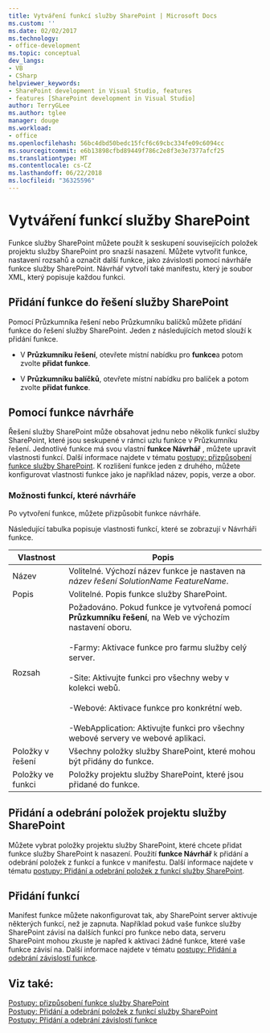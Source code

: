 ```yaml
---
title: Vytváření funkcí služby SharePoint | Microsoft Docs
ms.custom: ''
ms.date: 02/02/2017
ms.technology:
- office-development
ms.topic: conceptual
dev_langs:
- VB
- CSharp
helpviewer_keywords:
- SharePoint development in Visual Studio, features
- features [SharePoint development in Visual Studio]
author: TerryGLee
ms.author: tglee
manager: douge
ms.workload:
- office
ms.openlocfilehash: 56bc4dbd50bedc15fcf6c69cbc334fe09c6094cc
ms.sourcegitcommit: e6b13898cfbd89449f786c2e8f3e3e7377afcf25
ms.translationtype: MT
ms.contentlocale: cs-CZ
ms.lasthandoff: 06/22/2018
ms.locfileid: "36325596"
---
```

# <a name="create-sharepoint-features"></a>Vytváření funkcí služby SharePoint
  Funkce služby SharePoint můžete použít k seskupení souvisejících položek projektu služby SharePoint pro snazší nasazení. Můžete vytvořit funkce, nastavení rozsahů a označit další funkce, jako závislosti pomocí návrháře funkce služby SharePoint. Návrhář vytvoří také manifestu, který je soubor XML, který popisuje každou funkci.  
  
## <a name="add-features-to-the-sharepoint-solution"></a>Přidání funkce do řešení služby SharePoint
 Pomocí Průzkumníka řešení nebo Průzkumníku balíčků můžete přidání funkce do řešení služby SharePoint. Jeden z následujících metod slouží k přidání funkce.  
  
-   V **Průzkumníku řešení**, otevřete místní nabídku pro **funkce**a potom zvolte **přidat funkce**.  
  
-   V **Průzkumníku balíčků**, otevřete místní nabídku pro balíček a potom zvolte **přidat funkce**.  
  
## <a name="using-the-feature-designer"></a>Pomocí funkce návrháře
 Řešení služby SharePoint může obsahovat jednu nebo několik funkcí služby SharePoint, které jsou seskupené v rámci uzlu funkce v Průzkumníku řešení. Jednotlivé funkce má svou vlastní **funkce Návrhář** , můžete upravit vlastnosti funkcí. Další informace najdete v tématu [postupy: přizpůsobení funkce služby SharePoint](../sharepoint/how-to-customize-a-sharepoint-feature.md). K rozlišení funkce jeden z druhého, můžete konfigurovat vlastnosti funkce jako je například název, popis, verze a obor.  
  
### <a name="feature-designer-options"></a>Možnosti funkcí, které návrháře
 Po vytvoření funkce, můžete přizpůsobit funkce návrháře.  
  
 Následující tabulka popisuje vlastnosti funkcí, které se zobrazují v Návrháři funkce.  
  
|Vlastnost|Popis|  
|--------------|-----------------|  
|Název|Volitelné. Výchozí název funkce je nastaven na *název řešení SolutionName* *FeatureName*.|  
|Popis|Volitelné. Popis funkce služby SharePoint.|  
|Rozsah|Požadováno. Pokud funkce je vytvořená pomocí **Průzkumníku řešení**, na Web ve výchozím nastavení oboru.<br /><br /> -Farmy: Aktivace funkce pro farmu služby celý server.<br /><br /> -Site: Aktivujte funkci pro všechny weby v kolekci webů.<br /><br /> -Webové: Aktivace funkce pro konkrétní web.<br /><br /> -WebApplication: Aktivujte funkci pro všechny webové servery ve webové aplikaci.|  
|Položky v řešení|Všechny položky služby SharePoint, které mohou být přidány do funkce.|  
|Položky ve funkci|Položky projektu služby SharePoint, které jsou přidané do funkce.|  
  
## <a name="add-and-remove-sharepoint-project-items"></a>Přidání a odebrání položek projektu služby SharePoint
 Můžete vybrat položky projektu služby SharePoint, které chcete přidat funkce služby SharePoint k nasazení. Použití **funkce Návrhář** k přidání a odebrání položek z funkcí a funkce v manifestu. Další informace najdete v tématu [postupy: Přidání a odebrání položek z funkcí služby SharePoint](../sharepoint/how-to-add-and-remove-items-to-sharepoint-features.md).  
  
## <a name="add-feature-dependencies"></a>Přidání funkcí
 Manifest funkce můžete nakonfigurovat tak, aby SharePoint server aktivuje některých funkcí, než je zapnuta. Například pokud vaše funkce služby SharePoint závisí na dalších funkcí pro funkce nebo data, serveru SharePoint mohou zkuste je napřed k aktivaci žádné funkce, které vaše funkce závisí na. Další informace najdete v tématu [postupy: Přidání a odebrání závislostí funkce](../sharepoint/how-to-add-and-remove-feature-dependencies.md).  
  
## <a name="see-also"></a>Viz také:
 [Postupy: přizpůsobení funkce služby SharePoint](../sharepoint/how-to-customize-a-sharepoint-feature.md)   
 [Postupy: Přidání a odebrání položek z funkcí služby SharePoint](../sharepoint/how-to-add-and-remove-items-to-sharepoint-features.md)   
 [Postupy: Přidání a odebrání závislostí funkce](../sharepoint/how-to-add-and-remove-feature-dependencies.md)  
  
  
